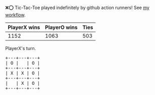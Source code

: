 :x::o: Tic-Tac-Toe played indefinitely by github action runners! See [my workflow](.github/workflows/play.yaml).

|PlayerX wins|PlayerO wins|Ties|
|-|-|-|
|1152|1063|503|

PlayerX's turn.

<pre>
+---+---+---+
| O |   | O |
+---+---+---+
| X | X | O |
+---+---+---+
|   | X | O |
+---+---+---+
</pre>